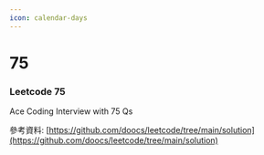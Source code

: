 ```yaml
---
icon: calendar-days
---
```


# 75

### Leetcode 75

Ace Coding Interview with 75 Qs

參考資料: [https://github.com/doocs/leetcode/tree/main/solution](https://github.com/doocs/leetcode/tree/main/solution)
